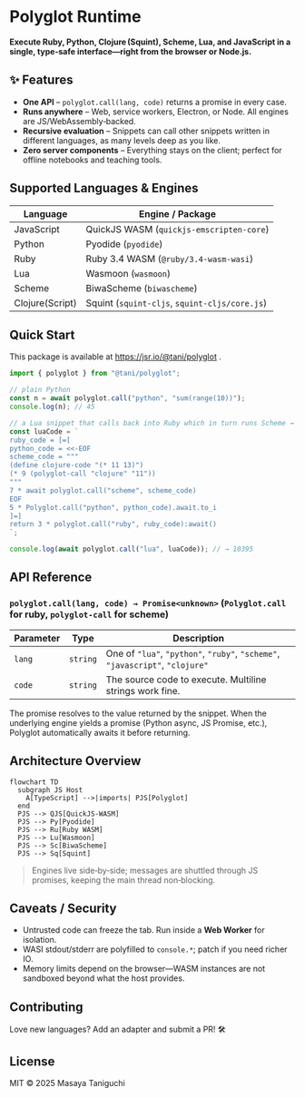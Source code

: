 # Polyglot Runtime

**Execute Ruby, Python, Clojure (Squint), Scheme, Lua, and JavaScript in a
single, type‑safe interface—right from the browser or Node.js.**

## ✨ Features

- **One API** – `polyglot.call(lang, code)` returns a promise in every case.
- **Runs anywhere** – Web, service workers, Electron, or Node. All engines are
  JS/WebAssembly‑backed.
- **Recursive evaluation** – Snippets can call other snippets written in
  different languages, as many levels deep as you like.
- **Zero server components** – Everything stays on the client; perfect for
  offline notebooks and teaching tools.

## Supported Languages & Engines

| Language        | Engine / Package                              |
| --------------- | --------------------------------------------- |
| JavaScript      | QuickJS WASM (`quickjs-emscripten-core`)      |
| Python          | Pyodide (`pyodide`)                           |
| Ruby            | Ruby 3.4 WASM (`@ruby/3.4-wasm-wasi`)         |
| Lua             | Wasmoon (`wasmoon`)                           |
| Scheme          | BiwaScheme (`biwascheme`)                     |
| Clojure(Script) | Squint (`squint-cljs`, `squint-cljs/core.js`) |

## Quick Start


This package is available at https://jsr.io/@tani/polyglot .


```ts
import { polyglot } from "@tani/polyglot";

// plain Python
const n = await polyglot.call("python", "sum(range(10))");
console.log(n); // 45

// a Lua snippet that calls back into Ruby which in turn runs Scheme → Clojure → JavaScript 🎢
const luaCode = `
ruby_code = [=[
python_code = <<-EOF
scheme_code = """
(define clojure-code "(* 11 13)")
(* 9 (polyglot-call "clojure" "11"))
"""
7 * await polyglot.call("scheme", scheme_code)
EOF
5 * Polyglot.call("python", python_code).await.to_i
]=]
return 3 * polyglot.call("ruby", ruby_code):await()
`;

console.log(await polyglot.call("lua", luaCode)); // → 10395
```

## API Reference

### `polyglot.call(lang, code) → Promise<unknown>` (`Polyglot.call` for ruby, `polyglot-call` for scheme)

| Parameter | Type     | Description                                                                   |
| --------- | -------- | ----------------------------------------------------------------------------- |
| `lang`    | `string` | One of `"lua"`, `"python"`, `"ruby"`, `"scheme"`, `"javascript"`, `"clojure"` |
| `code`    | `string` | The source code to execute. Multiline strings work fine.                      |

The promise resolves to the value returned by the snippet. When the underlying
engine yields a promise (Python async, JS Promise, etc.), Polyglot automatically
awaits it before returning.

## Architecture Overview

```mermaid
flowchart TD
  subgraph JS Host
    A[TypeScript] -->|imports| PJS[Polyglot]
  end
  PJS --> QJS[QuickJS‑WASM]
  PJS --> Py[Pyodide]
  PJS --> Ru[Ruby WASM]
  PJS --> Lu[Wasmoon]
  PJS --> Sc[BiwaScheme]
  PJS --> Sq[Squint]
```

> Engines live side‑by‑side; messages are shuttled through JS promises, keeping
> the main thread non‑blocking.

## Caveats / Security

- Untrusted code can freeze the tab. Run inside a **Web Worker** for isolation.
- WASI stdout/stderr are polyfilled to `console.*`; patch if you need richer IO.
- Memory limits depend on the browser—WASM instances are not sandboxed beyond
  what the host provides.

## Contributing

Love new languages? Add an adapter and submit a PR! 🛠️

## License

MIT © 2025 Masaya Taniguchi
